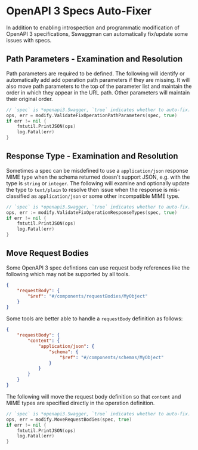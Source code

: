 # OpenAPI 3 Specs Auto-Fixer

In addition to enabling introspection and programmatic modification of
OpenAPI 3 specifications, Sswaggman can automatically fix/update some
issues with specs.

## Path Parameters - Examination and Resolution

Path parameters are required to be defined. The following will identify or
automatically add add operation path parameters if they are missing. It
will also move path parameters to the top of the parameter list and maintain
the order in which they appear in the URL path. Other parameters will
maintain their original order.

```go
// `spec` is *openapi3.Swagger, `true` indicates whether to auto-fix.
ops, err = modify.ValidateFixOperationPathParameters(spec, true)
if err != nil {
    fmtutil.PrintJSON(ops)
    log.Fatal(err)
}
```

## Response Type - Examination and Resolution

Sometimes a spec can be misdefined to use a `application/json` response MIME
type when the schema returned doesn't support JSON, e.g. with the type is
`string` or `integer`. The following will examine and optionally update the
type to `text/plain` to resolve then issue when the response is mis-classified
as `application/json` or some other incompatible MIME type.

```go
// `spec` is *openapi3.Swagger, `true` indicates whether to auto-fix.
ops, err := modify.ValidateFixOperationResponseTypes(spec, true)
if err != nil {
    fmtutil.PrintJSON(ops)
    log.Fatal(err)
}
```

## Move Request Bodies

Some OpenAPI 3 spec defintions can use request body references like the following
which may not be supported by all tools.

```json
{
    "requestBody": {
        "$ref": "#/components/requestBodies/MyObject"
    }
}
```

Some tools are better able to handle a `requestBody` definition
as follows:

```json
{
    "requestBody": {
        "content": {
            "application/json": {
                "schema": {
                    "$ref": "#/components/schemas/MyObject"
                }
            }
        }
    }
}
```

The following will move the request body definition so that `content`
and MIME types are specified directly in the operation definition.

```go
// `spec` is *openapi3.Swagger, `true` indicates whether to auto-fix.
ops, err = modify.MoveRequestBodies(spec, true)
if err != nil {
    fmtutil.PrintJSON(ops)
    log.Fatal(err)
}
```